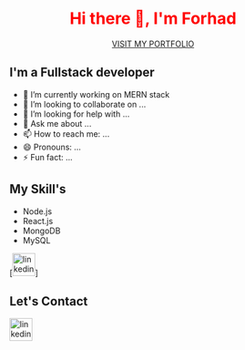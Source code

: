  <h1 align="center" style="color:red">Hi there 👋, I'm Forhad </h1>
<p align="center"><a href="https://www.google.com">VISIT MY PORTFOLIO</a></P>


<h2> I'm a Fullstack developer</h2>

- 🔭 I’m currently working on MERN stack 
- 👯 I’m looking to collaborate on ...
- 🤔 I’m looking for help with ...
- 💬 Ask me about ...
- 📫 How to reach me: ...
- 😄 Pronouns: ...
- ⚡ Fun fact: ...

<h2> My Skill's</h2>

- Node.js
- React.js
- MongoDB
- MySQL

[<img src="https://img.icons8.com/color/48/000000/nodejs.png" alt='linkedin' height='40' >]


<h2> Let's Contact</h2>

[<img src='https://img.icons8.com/fluency/48/000000/linkedin.png' alt='linkedin' height='40'>](https://www.linkedin.com/in/https://github.com/o2o2o/)

